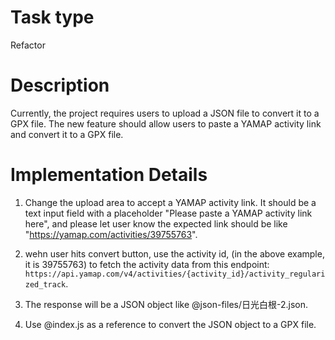 # Task type
Refactor

# Description
Currently, the project requires users to upload a JSON file to convert it to a GPX file. The new feature should allow users to paste a YAMAP activity link and convert it to a GPX file.

# Implementation Details

1. Change the upload area to accept a YAMAP activity link. It should be a text input field with a placeholder "Please paste a YAMAP activity link here", and please let user know the expected link should be like "https://yamap.com/activities/39755763".

2. wehn user hits convert button, use the activity id, (in the above example, it is 39755763) to fetch the activity data from this endpoint: `https://api.yamap.com/v4/activities/{activity_id}/activity_regularized_track`.

3. The response will be a JSON object like @json-files/日光白根-2.json.

4. Use @index.js as a reference to convert the JSON object to a GPX file.
